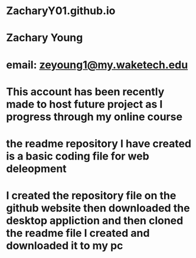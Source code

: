 # ZacharyY01.github.io
# Zachary Young 
# email: zeyoung1@my.waketech.edu
# This account has been recently made to host future project as I progress through my online course
# the readme repository I have created is a basic coding file for web deleopment 
# I created the repository file on the github website then downloaded the desktop appliction and then cloned the readme file I created and downloaded it to my pc
